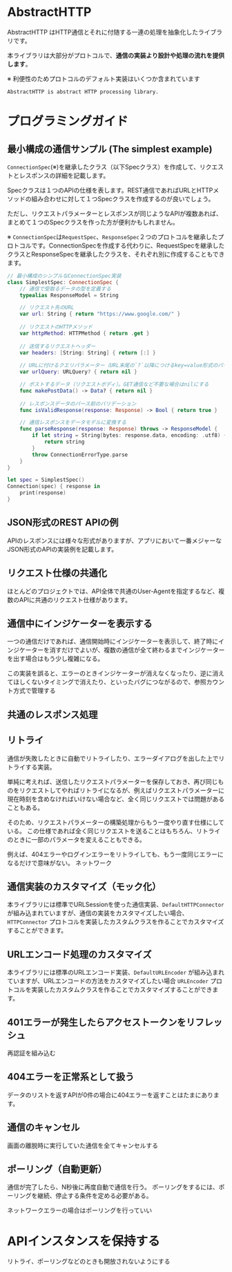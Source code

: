 # AbstractHTTP



AbstractHTTP はHTTP通信とそれに付随する一連の処理を抽象化したライブラリです。

本ライブラリは大部分がプロトコルで、**通信の実装より設計や処理の流れを提供します**。

※ 利便性のためプロトコルのデフォルト実装はいくつか含まれています

```
AbstractHTTP is abstract HTTP processing library.  
```

# プログラミングガイド


## 最小構成の通信サンプル (The simplest example)

`ConnectionSpec`(※)を継承したクラス（以下Specクラス）を作成して、リクエストとレスポンスの詳細を記載します。

Specクラスは１つのAPIの仕様を表します。REST通信であればURLとHTTPメソッドの組み合わせに対して１つSpecクラスを作成するのが良いでしょう。

ただし、リクエストパラメーターとレスポンスが同じようなAPIが複数あれば、まとめて１つのSpecクラスを作った方が便利かもしれません。

※ `ConnectionSpec`は`RequestSpec`、`ResponseSpec`２つのプロトコルを継承したプロトコルです。ConnectionSpecを作成する代わりに、RequestSpecを継承したクラスとResponseSpecを継承したクラスを、それぞれ別に作成することもできます。

```swift
// 最小構成のシンプルなConnectionSpec実装
class SimplestSpec: ConnectionSpec {
    // 通信で受取るデータの型を定義する
    typealias ResponseModel = String

    // リクエスト先のURL 
    var url: String { return "https://www.google.com/" }
    
    // リクエストのHTTPメソッド
    var httpMethod: HTTPMethod { return .get }
    
    // 送信するリクエストヘッダー
    var headers: [String: String] { return [:] }
    
    // URLに付けるクエリパラメーター（URL末尾の`?`以降につけるkey=value形式のパラメーター）
    var urlQuery: URLQuery? { return nil }

    // ポストするデータ（リクエストボディ）。GET通信など不要な場合はnilにする
    func makePostData() -> Data? { return nil }
    
    // レスポンスデータのパース前のバリデーション
    func isValidResponse(response: Response) -> Bool { return true }

    // 通信レスポンスをデータモデルに変換する
    func parseResponse(response: Response) throws -> ResponseModel {
        if let string = String(bytes: response.data, encoding: .utf8) {
            return string
        }
        throw ConnectionErrorType.parse
    }
}
```


```swift
let spec = SimplestSpec()
Connection(spec) { response in
    print(response)
}
```

## JSON形式のREST APIの例

APIのレスポンスには様々な形式がありますが、アプリにおいて一番メジャーなJSON形式のAPIの実装例を記載します。

## リクエスト仕様の共通化

ほとんどのプロジェクトでは、API全体で共通のUser-Agentを指定するなど、複数のAPIに共通のリクエスト仕様があります。


## 通信中にインジケーターを表示する

一つの通信だけであれば、通信開始時にインジケーターを表示して、終了時にインジケーターを消すだけでよいが、複数の通信が全て終わるまでインジケーターを出す場合はもう少し複雑になる。

この実装を誤ると、エラーのときインジケーターが消えなくなったり、逆に消えてほしくないタイミングで消えたり、といったバグにつながるので、参照カウント方式で管理する

## 共通のレスポンス処理

## リトライ

通信が失敗したときに自動でリトライしたり、エラーダイアログを出した上でリトライする実装。

単純に考えれば、送信したリクエストパラメーターを保存しておき、再び同じものをリクエストしてやればリトライになるが、例えばリクエストパラメーターに現在時刻を含めなければいけない場合など、全く同じリクエストでは問題があることもある。

そのため、リクエストパラメーターの構築処理からもう一度やり直す仕様にしている。
この仕様であれば全く同じリクエストを送ることはもちろん、リトライのときに一部のパラメータを変えることもできる。

例えば、404エラーやログインエラーをリトライしても、もう一度同じエラーになるだけで意味がない。
ネットワーク

## 通信実装のカスタマイズ（モック化）

本ライブラリには標準でURLSessionを使った通信実装、`DefaultHTTPConnector` が組み込まれていますが、通信の実装をカスタマイズしたい場合、 `HTTPConnector` プロトコルを実装したカスタムクラスを作ることでカスタマイズすることができます。

## URLエンコード処理のカスタマイズ

本ライブラリには標準のURLエンコード実装、`DefaultURLEncoder` が組み込まれていますが、URLエンコードの方法をカスタマイズしたい場合 `URLEncoder` プロトコルを実装したカスタムクラスを作ることでカスタマイズすることができます。

## 401エラーが発生したらアクセストークンをリフレッシュ
再認証を組み込む

## 404エラーを正常系として扱う

データのリストを返すAPIが0件の場合に404エラーを返すことはたまにあります。

## 通信のキャンセル
画面の離脱時に実行していた通信を全てキャンセルする

## ポーリング（自動更新）
通信が完了したら、N秒後に再度自動で通信を行う。
ポーリングをするには、ポーリングを継続、停止する条件を定める必要がある。

ネットワークエラーの場合はポーリングを行っていい

# APIインスタンスを保持する

リトライ、ポーリングなどのときも開放されないようにする